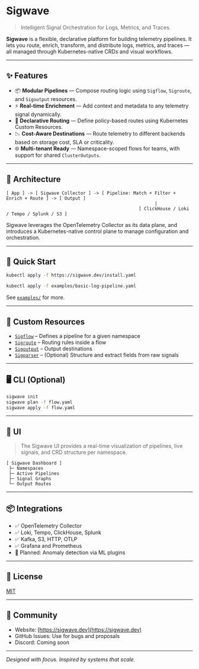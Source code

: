 # Sigwave

> Intelligent Signal Orchestration for Logs, Metrics, and Traces.

**Sigwave** is a flexible, declarative platform for building telemetry pipelines.
It lets you route, enrich, transform, and distribute logs, metrics, and traces — all managed through Kubernetes-native CRDs and visual workflows.

---

## ✨ Features

- 📦 **Modular Pipelines** — Compose routing logic using `Sigflow`, `Sigroute`, and `Sigoutput` resources.
- ⚡ **Real-time Enrichment** — Add context and metadata to any telemetry signal dynamically.
- 🔁 **Declarative Routing** — Define policy-based routes using Kubernetes Custom Resources.
- 📉 **Cost-Aware Destinations** — Route telemetry to different backends based on storage cost, SLA or criticality.
- 🌐 **Multi-tenant Ready** — Namespace-scoped flows for teams, with support for shared `ClusterOutputs`.

---

## 📐 Architecture

```
[ App ] -> [ Sigwave Collector ] -> [ Pipeline: Match + Filter + Enrich + Route ] -> [ Output ]
                                                        |
                                                  [ ClickHouse / Loki / Tempo / Splunk / S3 ]
```

Sigwave leverages the OpenTelemetry Collector as its data plane, and introduces a Kubernetes-native control plane to manage configuration and orchestration.

---

## 🚀 Quick Start

```bash
kubectl apply -f https://sigwave.dev/install.yaml

kubectl apply -f examples/basic-log-pipeline.yaml
```

See [`examples/`](./examples) for more.

---

## 📘 Custom Resources

- [`Sigflow`](./docs/crds/sigflow.md) – Defines a pipeline for a given namespace
- [`Sigroute`](./docs/crds/sigroute.md) – Routing rules inside a flow
- [`Sigoutput`](./docs/crds/sigoutput.md) – Output destinations
- [`Sigparser`](./docs/crds/sigparser.md) – (Optional) Structure and extract fields from raw signals

---

## 🖥️ CLI (Optional)

```bash
sigwave init
sigwave plan -f flow.yaml
sigwave apply -f flow.yaml
```

---

## 🎨 UI

> The Sigwave UI provides a real-time visualization of pipelines, live signals, and CRD structure per namespace.

```
[ Sigwave Dashboard ]
 ├─ Namespaces
 ├─ Active Pipelines
 ├─ Signal Graphs
 └─ Output Routes
```

---

## 📦 Integrations

- ✅ OpenTelemetry Collector
- ✅ Loki, Tempo, ClickHouse, Splunk
- ✅ Kafka, S3, HTTP, OTLP
- ✅ Grafana and Prometheus
- 🧠 Planned: Anomaly detection via ML plugins

---

## 📄 License

[MIT](./LICENSE)

---

## 💬 Community

- Website: [https://sigwave.dev](https://sigwave.dev)
- GitHub Issues: Use for bugs and proposals
- Discord: Coming soon

---

_Designed with focus. Inspired by systems that scale._
